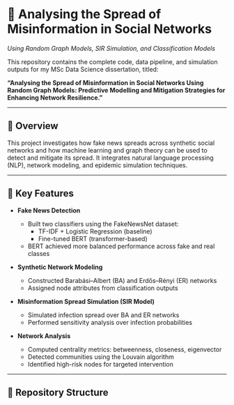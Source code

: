 # 📘 Analysing the Spread of Misinformation in Social Networks  
*Using Random Graph Models, SIR Simulation, and Classification Models*

This repository contains the complete code, data pipeline, and simulation outputs for my MSc Data Science dissertation, titled:

**“Analysing the Spread of Misinformation in Social Networks Using Random Graph Models: Predictive Modelling and Mitigation Strategies for Enhancing Network Resilience.”**

---

## 📌 Overview

This project investigates how fake news spreads across synthetic social networks and how machine learning and graph theory can be used to detect and mitigate its spread. It integrates natural language processing (NLP), network modeling, and epidemic simulation techniques.

---

## 🧠 Key Features

- **Fake News Detection**  
  - Built two classifiers using the FakeNewsNet dataset:
    - TF-IDF + Logistic Regression (baseline)
    - Fine-tuned BERT (transformer-based)
  - BERT achieved more balanced performance across fake and real classes

- **Synthetic Network Modeling**  
  - Constructed Barabási–Albert (BA) and Erdős–Rényi (ER) networks
  - Assigned node attributes from classification outputs

- **Misinformation Spread Simulation (SIR Model)**  
  - Simulated infection spread over BA and ER networks
  - Performed sensitivity analysis over infection probabilities

- **Network Analysis**  
  - Computed centrality metrics: betweenness, closeness, eigenvector
  - Detected communities using the Louvain algorithm
  - Identified high-risk nodes for targeted intervention

---

## 📂 Repository Structure

